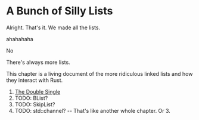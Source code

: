 # A Bunch of Silly Lists

Alright. That's it. We made all the lists.

ahahahaha

No

There's always more lists.

This chapter is a living document of the more ridiculous linked lists and how
they interact with Rust.

1. [The Double Single](infinity-double-single.md)
2. TODO: BList?
3. TODO: SkipList?
4. TODO: std::channel? -- That's like another whole chapter. Or 3.
